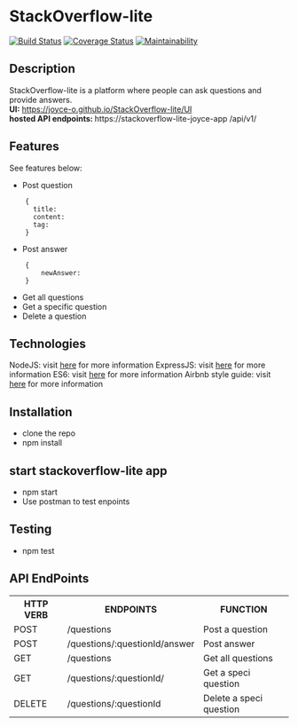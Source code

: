 # StackOverflow-lite

[![Build Status](https://travis-ci.org/Joyce-O/StackOverflow-lite.svg?branch=dev)](https://travis-ci.org/Joyce-O/StackOverflow-lite) [![Coverage Status](https://coveralls.io/repos/github/Joyce-O/StackOverflow-lite/badge.svg?branch=dev)](https://coveralls.io/github/Joyce-O/StackOverflow-lite?branch=dev)  [![Maintainability](https://api.codeclimate.com/v1/badges/244e7769d7f70afe94a3/maintainability)](https://codeclimate.com/github/Joyce-O/StackOverflow-lite/maintainability)

## Description
StackOverflow-lite is a platform where people can ask questions and provide answers.
<br><b>UI:</b> https://joyce-o.github.io/StackOverflow-lite/UI
<br><b>hosted API endpoints: </b>https://stackoverflow-lite-joyce-app
/api/v1/

## Features
See features below:

- Post question <br>
```
    {
      title: 
      content:
      tag:
    }
```
- Post answer <br>
```
    {
        newAnswer:
    }
```
- Get all questions <br>
- Get a specific question <br>
- Delete a question <br>

## Technologies

NodeJS: visit [here](https://nodejs.org/en/) for more information
ExpressJS: visit [here](https://expressjs.com) for more information
ES6: visit [here](https://en.wikipedia.org/wiki/ECMASCRIPT) for more information
Airbnb style guide:  visit [here](https://github.com/airbnb/javascript) for more information

## Installation
- clone the repo <br>
- npm install <br> 

## start stackoverflow-lite app
- npm start <br>
- Use postman to test enpoints

## Testing

- npm test

## API EndPoints
<table>
<tr><th>HTTP VERB</th><th>ENDPOINTS</th><th>FUNCTION</th></tr>

<tr><td>POST</td> <td>/questions</td> <td>Post a question</td></tr>

<tr><td>POST</td> <td>/questions/:questionId/answer</td> <td>Post answer</td></tr>

<tr><td>GET</td> <td>/questions</td> <td>Get all questions</td></tr>

<tr><td>GET</td> <td>/questions/:questionId/</td> <td>Get a speci question</td></tr>

<tr><td>DELETE</td> <td>/questions/:questionId</td> <td>Delete a speci question</td></tr>

</table>